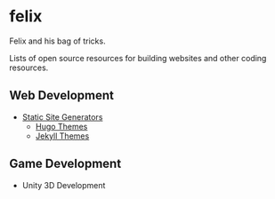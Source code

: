 # felix
Felix and his bag of tricks.

Lists of open source resources for building websites and other coding resources.

## Web Development
- [Static Site Generators](static-site-generators.md)
  - [Hugo Themes](hugo-themes.md)
  - [Jekyll Themes](jekyll-themes.md)

## Game Development
- Unity 3D Development
